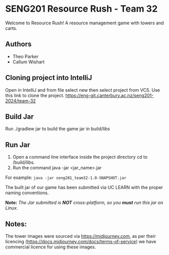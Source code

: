 # SENG201 Resource Rush - Team 32
Welcome to Resource Rush! A resource management game with towers and carts.


## Authors
- Theo Parker
- Callum Wishart


## Cloning project into IntelliJ
Open in IntelliJ and from file select new then select project from VCS. Use this link to
clone the project. https://eng-git.canterbury.ac.nz/seng201-2024/team-32


## Build Jar
Run ./gradlew jar to build the game jar in build/libs

## Run Jar 
1. Open a command line interface inside the project directory cd to /build/libs.
2. Run the command java -jar <jar_name>.jar 

For example: `java -jar seng201_team32-1.0-SNAPSHOT.jar`

The built jar of our game has been submitted via UC LEARN with the proper naming conventions.

**Note:** *The Jar submitted is **NOT** cross-platform, so you **must** run this jar on Linux.* 

## Notes:

The tower images were sourced via https://midjourney.com, as per their licencing (https://docs.midjourney.com/docs/terms-of-service) we have commercial licence for using these images.